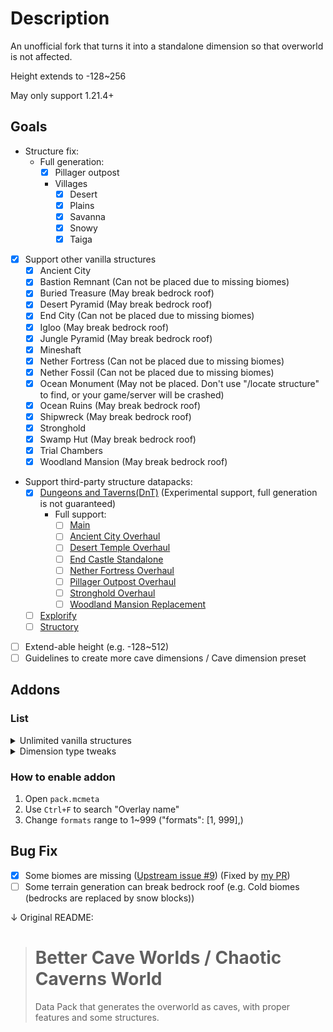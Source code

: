 # Description
An unofficial fork that turns it into a standalone dimension so that overworld is not affected.

Height extends to -128~256

May only support 1.21.4+

## Goals
- Structure fix:
    - Full generation:
        - [x] Pillager outpost
        - Villages
            - [x] Desert
            - [x] Plains
            - [x] Savanna
            - [x] Snowy
            - [x] Taiga
- [x] Support other vanilla structures
    - [x] Ancient City
    - [x] Bastion Remnant (Can not be placed due to missing biomes)
    - [x] Buried Treasure (May break bedrock roof)
    - [x] Desert Pyramid (May break bedrock roof)
    - [x] End City (Can not be placed due to missing biomes)
    - [x] Igloo (May break bedrock roof)
    - [x] Jungle Pyramid (May break bedrock roof)
    - [x] Mineshaft
    - [x] Nether Fortress (Can not be placed due to missing biomes)
    - [x] Nether Fossil (Can not be placed due to missing biomes)
    - [x] Ocean Monument (May not be placed. Don't use "/locate structure" to find, or your game/server will be crashed)
    - [x] Ocean Ruins (May break bedrock roof)
    - [x] Shipwreck (May break bedrock roof)
    - [x] Stronghold
    - [x] Swamp Hut (May break bedrock roof)
    - [x] Trial Chambers
    - [x] Woodland Mansion (May break bedrock roof)
- Support third-party structure datapacks:
    - [x] [Dungeons and Taverns(DnT)](https://modrinth.com/user/NovaWostra) (Experimental support, full generation is not guaranteed)
        - Full support:
            - [ ] [Main](https://modrinth.com/datapack/dungeons-and-taverns)
            - [ ] [Ancient City Overhaul](https://modrinth.com/datapack/dungeons-and-taverns-ancient-city-overhaul)
            - [ ] [Desert Temple Overhaul](https://modrinth.com/datapack/dungeons-and-taverns-desert-temple-overhaul)
            - [ ] [End Castle Standalone](https://modrinth.com/datapack/dungeons-and-taverns-end-castle-standalone)
            - [ ] [Nether Fortress Overhaul](https://modrinth.com/datapack/dungeons-and-taverns-nether-fortress-overhaul)
            - [ ] [Pillager Outpost Overhaul](https://modrinth.com/datapack/dungeons-and-taverns-pillager-outpost-overhaul)
            - [ ] [Stronghold Overhaul](https://modrinth.com/datapack/dungeons-and-taverns-stronghold-overhaul)
            - [ ] [Woodland Mansion Replacement](https://modrinth.com/datapack/dungeons-and-taverns-woodland-mansion-replacement)
    - [ ] [Explorify](https://modrinth.com/datapack/explorify)
    - [ ] [Structory](https://modrinth.com/datapack/structory)
- [ ] Extend-able height (e.g. -128~512)
- [ ] Guidelines to create more cave dimensions / Cave dimension preset

## Addons
### List
<details>
<summary>Unlimited vanilla structures</summary>

- Overlay name: `overlay_addon_unlimited_vanilla_structures`
- Supported Minecraft version: 1.21+ (or same as datapack supported version if `trial_chambers.json` are removed in overlay folder)
- Features:
    1. Structure definition
        1. Structures can be placed in any biomes
        2. Change `terrain_adaption` to expose structures
        3. Change `spawn_overrides` to allow mob generation
        4. Change `step` (feature order) to allow some structures to override neighborhoods
        4. For structures using jigsaws
            1. Always `use_expansion_hack`
            2. Maximize `size` and `max_distance_from_center`
            3. Maximize `start_height` range ([min height +16] ~ [max height -16])
            4. Remove `dimension_padding`
    2. Structure set
        1. `placement`.`spacing` (or `placement`.`distance`) -> max(1,min(16, half_spacing))
        2. `placement`.`separation` -> 0
        3. `placement`.`spread_type` -> default
        4. `placement`.`frequency_reduction_method` -> default
        5. `placement`.`exclusion_zone` -> none
        6. `placement`.`frequency` -> double (if present)
        7. Strong hold count -> 1024 ; `preferred_biomes` -> all
</details>
<details>
<summary>Dimension type tweaks</summary>

- Overlay name: `overlay_addon_dimension_type_tweaks`
- Supported Minecraft version: 1.21.6+ (or 1.20.5+ if remove key-value pair `cloud_height`)
- Features:
    1. `piglin_safe`: Piglins will not convert to zombified ones
    2. `respawn_anchor_works`
    3. `cloud_height` -> 64
    4. Enable skylight
</details>

### How to enable addon
1. Open `pack.mcmeta`
2. Use `Ctrl+F` to search "Overlay name"
3. Change `formats` range to 1~999 ("formats": [1, 999],)


## Bug Fix
- [x] Some biomes are missing ([Upstream issue #9](https://github.com/klinbee/Better-Cave-Worlds/issues/9)) (Fixed by [my PR](https://github.com/klinbee/Better-Cave-Worlds/pull/10#event-19395656866))
- [ ] Some terrain generation can break bedrock roof (e.g. Cold biomes (bedrocks are replaced by snow blocks))

↓ Original README:

># Better Cave Worlds / Chaotic Caverns World
> Data Pack that generates the overworld as caves, with proper features and some structures.
